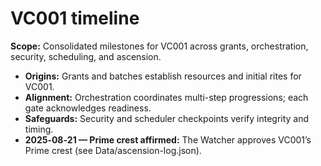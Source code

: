 # VC001 timeline

**Scope:** Consolidated milestones for VC001 across grants, orchestration, security, scheduling, and ascension.

- **Origins:** Grants and batches establish resources and initial rites for VC001.
- **Alignment:** Orchestration coordinates multi-step progressions; each gate acknowledges readiness.
- **Safeguards:** Security and scheduler checkpoints verify integrity and timing.
- **2025‑08‑21 — Prime crest affirmed:** The Watcher approves VC001’s Prime crest (see Data/ascension-log.json).
